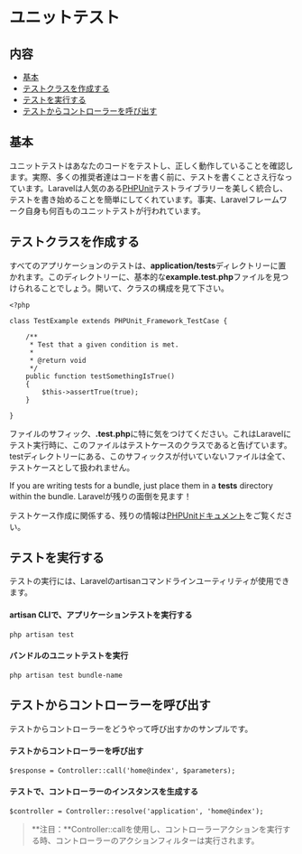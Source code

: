 # ユニットテスト

## 内容

- [基本](#the-basics)
- [テストクラスを作成する](#creating-test-classes)
- [テストを実行する](#running-tests)
- [テストからコントローラーを呼び出す](#calling-controllers-from-tests)

<a name="the-basics"></a>
## 基本

ユニットテストはあなたのコードをテストし、正しく動作していることを確認します。実際、多くの推奨者達はコードを書く前に、テストを書くことさえ行なっています。Laravelは人気のある[PHPUnit](http://www.phpunit.de/manual/current/ja/)テストライブラリーを美しく統合し、テストを書き始めることを簡単にしてくれています。事実、Laravelフレームワーク自身も何百ものユニットテストが行われています。

<a name="creating-test-classes"></a>
## テストクラスを作成する

すべてのアプリケーションのテストは、**application/tests**ディレクトリーに置かれます。このディレクトリーに、基本的な**example.test.php**ファイルを見つけられることでしょう。開いて、クラスの構成を見て下さい。

	<?php

	class TestExample extends PHPUnit_Framework_TestCase {

		/**
		 * Test that a given condition is met.
		 *
		 * @return void
		 */
		public function testSomethingIsTrue()
		{
			$this->assertTrue(true);
		}

	}

ファイルのサフィック、**.test.php**に特に気をつけてください。これはLaravelにテスト実行時に、このファイルはテストケースのクラスであると告げています。testディレクトリーにある、このサフィックスが付いていないファイルは全て、テストケースとして扱われません。

If you are writing tests for a bundle, just place them in a **tests** directory within the bundle. Laravelが残りの面倒を見ます！

テストケース作成に関係する、残りの情報は[PHPUnitドキュメント](http://www.phpunit.de/manual/current/ja/)をご覧ください。

<a name="running-tests"></a>
## テストを実行する

テストの実行には、Laravelのartisanコマンドラインユーティリティが使用できます。

#### artisan CLIで、アプリケーションテストを実行する

	php artisan test

#### バンドルのユニットテストを実行

	php artisan test bundle-name

<a name="#calling-controllers-from-tests"></a>
## テストからコントローラーを呼び出す

テストからコントローラーをどうやって呼び出すかのサンプルです。

#### テストからコントローラーを呼び出す

	$response = Controller::call('home@index', $parameters);

#### テストで、コントローラーのインスタンスを生成する

	$controller = Controller::resolve('application', 'home@index');

> **注目：**Controller::callを使用し、コントローラーアクションを実行する時、コントローラーのアクションフィルターは実行されます。